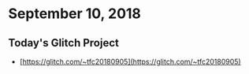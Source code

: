 # September 10, 2018

## Today's Glitch Project

- [https://glitch.com/~tfc20180905](https://glitch.com/~tfc20180905)
